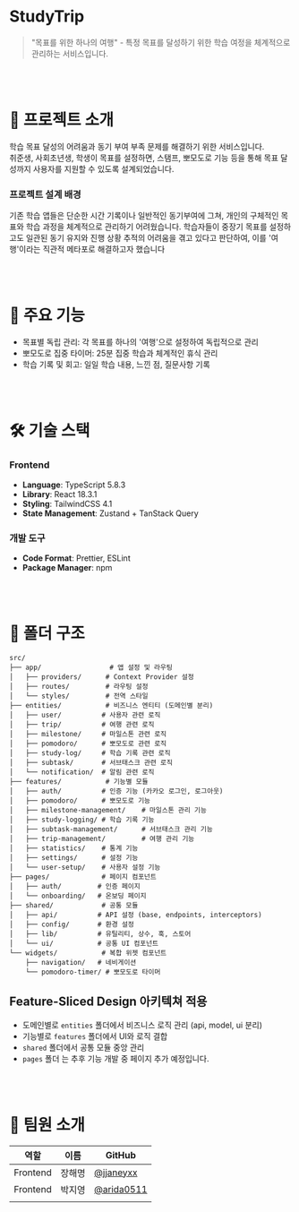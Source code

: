 # StudyTrip

> "목표를 위한 하나의 여행" - 특정 목표를 달성하기 위한 학습 여정을 체계적으로 관리하는 서비스입니다.

<br/>
<br/>

# 📖 프로젝트 소개

학습 목표 달성의 어려움과 동기 부여 부족 문제를 해결하기 위한 서비스입니다. <br/>
취준생, 사회초년생, 학생이 목표를 설정하면, 스탬프, 뽀모도로 기능 등을 통해 목표 달성까지 사용자를 지원할 수 있도록 설계되었습니다.

### 프로젝트 설계 배경

기존 학습 앱들은 단순한 시간 기록이나 일반적인 동기부여에 그쳐, 개인의 구체적인 목표와 학습 과정을 체계적으로 관리하기 어려웠습니다.
학습자들이 중장기 목표를 설정하고도 일관된 동기 유지와 진행 상황 추적의 어려움을 겪고 있다고 판단하여, 이를 '여행'이라는 직관적 메타포로 해결하고자 했습니다

<br/>
<br/>

# 📜 주요 기능

- 목표별 독립 관리: 각 목표를 하나의 '여행'으로 설정하여 독립적으로 관리
- 뽀모도로 집중 타이머: 25분 집중 학습과 체계적인 휴식 관리
- 학습 기록 및 회고: 일일 학습 내용, 느낀 점, 질문사항 기록

<br/>
<br/>

# 🛠 기술 스택

### Frontend

- **Language**: TypeScript 5.8.3
- **Library**: React 18.3.1
- **Styling**: TailwindCSS 4.1
- **State Management**: Zustand + TanStack Query

### 개발 도구

- **Code Format**: Prettier, ESLint
- **Package Manager**: npm

<br/>
<br/>

# 📁 폴더 구조

```tsx
src/
├── app/                 # 앱 설정 및 라우팅
│   ├── providers/      # Context Provider 설정
│   ├── routes/         # 라우팅 설정
│   └── styles/         # 전역 스타일
├── entities/           # 비즈니스 엔티티 (도메인별 분리)
│   ├── user/          # 사용자 관련 로직
│   ├── trip/          # 여행 관련 로직
│   ├── milestone/     # 마일스톤 관련 로직
│   ├── pomodoro/      # 뽀모도로 관련 로직
│   ├── study-log/     # 학습 기록 관련 로직
│   ├── subtask/       # 서브태스크 관련 로직
│   └── notification/  # 알림 관련 로직
├── features/           # 기능별 모듈
│   ├── auth/          # 인증 기능 (카카오 로그인, 로그아웃)
│   ├── pomodoro/      # 뽀모도로 기능
│   ├── milestone-management/    # 마일스톤 관리 기능
│   ├── study-logging/ # 학습 기록 기능
│   ├── subtask-management/      # 서브태스크 관리 기능
│   ├── trip-management/         # 여행 관리 기능
│   ├── statistics/    # 통계 기능
│   ├── settings/      # 설정 기능
│   └── user-setup/    # 사용자 설정 기능
├── pages/             # 페이지 컴포넌트
│   ├── auth/         # 인증 페이지
│   └── onboarding/   # 온보딩 페이지
├── shared/            # 공통 모듈
│   ├── api/          # API 설정 (base, endpoints, interceptors)
│   ├── config/       # 환경 설정
│   ├── lib/          # 유틸리티, 상수, 훅, 스토어
│   └── ui/           # 공통 UI 컴포넌트
└── widgets/           # 복합 위젯 컴포넌트
    ├── navigation/   # 네비게이션
    └── pomodoro-timer/ # 뽀모도로 타이머
```

## Feature-Sliced Design 아키텍쳐 적용

- 도메인별로 `entities` 폴더에서 비즈니스 로직 관리 (api, model, ui 분리)
- 기능별로 `features` 폴더에서 UI와 로직 결합
- `shared` 폴더에서 공통 모듈 중앙 관리
- `pages` 폴더 는 추후 기능 개발 중 페이지 추가 예정입니다.

<br/>
<br/>

# 👥 팀원 소개

| 역할     | 이름   | GitHub                                     |
| -------- | ------ | ------------------------------------------ |
| Frontend | 장해명 | [@jjaneyxx](https://github.com/jjaneyxx)   |
| Frontend | 박지영 | [@arida0511](https://github.com/arida0511) |
|          |        |                                            |
